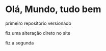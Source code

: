 # Olá, Mundo, tudo bem
 primeiro repositorio versionado
 
 fiz uma alteração direto no site

fiz a segunda